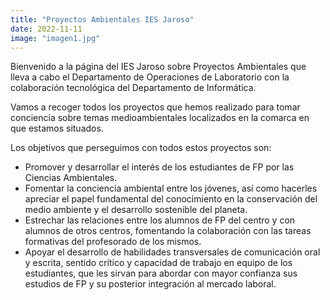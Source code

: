 ```yaml
---
title: "Proyectos Ambientales IES Jaroso"
date: 2022-11-11
image: "imagen1.jpg"
---
```



Bienvenido a la página del IES Jaroso sobre Proyectos Ambientales que lleva a cabo el Departamento de Operaciones de Laboratorio con la colaboración tecnológica del Departamento de Informática.  
  
Vamos a recoger todos los proyectos que hemos realizado para tomar conciencia sobre temas medioambientales localizados en la comarca en que estamos situados.

Los objetivos que perseguimos con todos estos proyectos son:
- Promover y desarrollar el interés de los estudiantes de FP por las Ciencias Ambientales.
- Fomentar la conciencia ambiental entre los jóvenes, así como hacerles apreciar el papel fundamental del conocimiento en la conservación del medio ambiente y el desarrollo sostenible del planeta.
- Estrechar las relaciones entre los alumnos de FP del centro y con alumnos de otros centros, fomentando la colaboración con las tareas formativas del profesorado de los mismos.
- Apoyar el desarrollo de habilidades transversales de comunicación oral y escrita, sentido crítico y capacidad de trabajo en equipo de los estudiantes, que les sirvan para abordar con mayor confianza sus estudios de FP y su posterior integración al mercado laboral.

